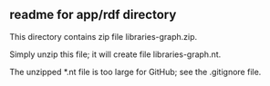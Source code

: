 ## readme for app/rdf directory

This directory contains zip file libraries-graph.zip.

Simply unzip this file; it will create file libraries-graph.nt.

The unzipped *.nt file is too large for GitHub; see the .gitignore file.

